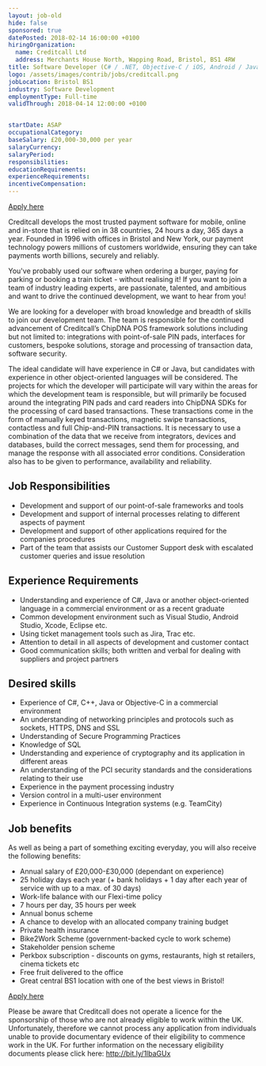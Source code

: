 ```yaml
---
layout: job-old
hide: false
sponsored: true
datePosted: 2018-02-14 16:00:00 +0100
hiringOrganization:
  name: Creditcall Ltd
  address: Merchants House North, Wapping Road, Bristol, BS1 4RW
title: Software Developer (C# / .NET, Objective-C / iOS, Android / Java)
logo: /assets/images/contrib/jobs/creditcall.png
jobLocation: Bristol BS1
industry: Software Development
employmentType: Full-time
validThrough: 2018-04-14 12:00:00 +0100


startDate: ASAP
occupationalCategory:
baseSalary: £20,000-30,000 per year
salaryCurrency:
salaryPeriod:
responsibilities:
educationRequirements:
experienceRequirements:
incentiveCompensation:
---
```



<a class="btn btn--dark" href="https://creditcall.workable.com/j/9DD2866B09">
    Apply here
</a>

Creditcall develops the most trusted payment software for mobile, online and in-store that is relied on in 38 countries, 24 hours a day, 365 days a year. Founded in 1996 with offices in Bristol and New York, our payment technology powers millions of customers worldwide, ensuring they can take payments worth billions, securely and reliably.

You've probably used our software when ordering a burger, paying for parking or booking a train ticket - without realising it! If you want to join a team of industry leading experts, are passionate, talented, and ambitious and want to drive the continued development, we want to hear from you!

We are looking for a developer with broad knowledge and breadth of skills to join our development team. The team is responsible for the continued advancement of Creditcall’s ChipDNA POS framework solutions including but not limited to: integrations with point-of-sale PIN pads, interfaces for customers, bespoke solutions, storage and processing of transaction data, software security.

The ideal candidate will have experience in C# or Java, but candidates with experience in other object-oriented languages will be considered. The projects for which the developer will participate will vary within the areas for which the development team is responsible, but will primarily be focused around the integrating PIN pads and card readers into ChipDNA SDKs for the processing of card based transactions. These transactions come in the form of manually keyed transactions, magnetic swipe transactions, contactless and full Chip-and-PIN transactions. It is necessary to use a combination of the data that we receive from integrators, devices and databases, build the correct messages, send them for processing, and manage the response with all associated error conditions. Consideration also has to be given to performance, availability and reliability.

## Job Responsibilities

- Development and support of our point-of-sale frameworks and tools
- Development and support of internal processes relating to different aspects of payment
- Development and support of other applications required for the companies procedures
- Part of the team that assists our Customer Support desk with escalated customer queries and issue resolution

## Experience Requirements

 - Understanding and experience of C#, Java or another object-oriented language in a commercial environment or as a recent graduate
 - Common development environment such as Visual Studio, Android Studio, Xcode, Eclipse etc.
 - Using ticket management tools such as Jira, Trac etc.
 - Attention to detail in all aspects of development and customer contact
 - Good communication skills; both written and verbal for dealing with suppliers and project partners

## Desired skills

- Experience of C#, C++, Java or Objective-C in a commercial environment
- An understanding of networking principles and protocols such as sockets, HTTPS, DNS and SSL
- Understanding of Secure Programming Practices
- Knowledge of SQL
- Understanding and experience of cryptography and its application in different areas
- An understanding of the PCI security standards and the considerations relating to their use
- Experience in the payment processing industry
- Version control in a multi-user environment
- Experience in Continuous Integration systems (e.g. TeamCity)

## Job benefits

As well as being a part of something exciting everyday, you will also receive the following benefits: 
- Annual salary of £20,000-£30,000 (dependant on experience)
- 25 holiday days each year (+ bank holidays + 1 day after each year of service with up to a max. of 30 days)
- Work-life balance with our Flexi-time policy
- 7 hours per day, 35 hours per week
- Annual bonus scheme
- A chance to develop with an allocated company training budget
- Private health insurance
- Bike2Work Scheme (government-backed cycle to work scheme)
- Stakeholder pension scheme
- Perkbox subscription - discounts on gyms, restaurants, high st retailers, cinema tickets etc
- Free fruit delivered to the office
- Great central BS1 location with one of the best views in Bristol!

<a class="btn btn--dark" href="https://creditcall.workable.com/j/9DD2866B09">
    Apply here
</a>

Please be aware that Creditcall does not operate a licence for the sponsorship of those who are not already eligible to work within the UK. Unfortunately, therefore we cannot process any application from individuals unable to provide documentary evidence of their eligibility to commence work in the UK. For further information on the necessary eligibility documents please click here: http://bit.ly/1lbaGUx
